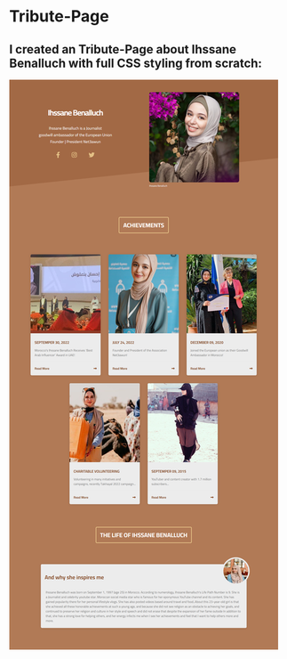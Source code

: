 # Tribute-Page

## I created an Tribute-Page about Ihssane Benalluch with full CSS styling from scratch:


![Survey-Form Photo](./screenshot.png)